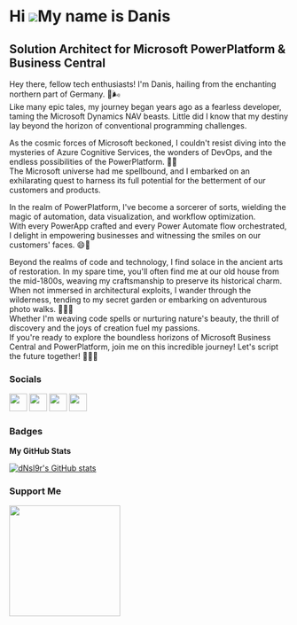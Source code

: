 Hi ![](https://user-images.githubusercontent.com/18350557/176309783-0785949b-9127-417c-8b55-ab5a4333674e.gif)My name is Danis
=============================================================================================================================

Solution Architect for Microsoft PowerPlatform & Business Central
-----------------------------------------------------------------

Hey there, fellow tech enthusiasts! I'm Danis, hailing from the enchanting northern part of Germany. 🌊🌬️   
Like many epic tales, my journey began years ago as a fearless developer, taming the Microsoft Dynamics NAV beasts. Little did I know that my destiny lay beyond the horizon of conventional programming challenges.  


As the cosmic forces of Microsoft beckoned, I couldn't resist diving into the mysteries of Azure Cognitive Services, the wonders of DevOps, and the endless possibilities of the PowerPlatform. 🌌🔮  
The Microsoft universe had me spellbound, and I embarked on an exhilarating quest to harness its full potential for the betterment of our customers and products. 

In the realm of PowerPlatform, I've become a sorcerer of sorts, wielding the magic of automation, data visualization, and workflow optimization.  
With every PowerApp crafted and every Power Automate flow orchestrated, I delight in empowering businesses and witnessing the smiles on our customers' faces. 😄💼  

Beyond the realms of code and technology, I find solace in the ancient arts of restoration. In my spare time, you'll often find me at our old house from the mid-1800s, weaving my craftsmanship to preserve its historical charm.  
When not immersed in architectural exploits, I wander through the wilderness, tending to my secret garden or embarking on adventurous photo walks. 🏰🌿📸  
Whether I'm weaving code spells or nurturing nature's beauty, the thrill of discovery and the joys of creation fuel my passions.  
If you're ready to explore the boundless horizons of Microsoft Business Central and PowerPlatform, join me on this incredible journey! Let's script the future together! 🚀🔭🌟
<!--
### Skills


<p align="left">
<a href="https://docs.microsoft.com/en-us/cpp/?view=msvc-170" target="_blank" rel="noreferrer"><img src="https://raw.githubusercontent.com/danielcranney/readme-generator/main/public/icons/skills/c-colored.svg" width="36" height="36" alt="C" /></a>
<a href="https://www.docker.com/" target="_blank" rel="noreferrer"><img src="https://raw.githubusercontent.com/danielcranney/readme-generator/main/public/icons/skills/docker-colored.svg" width="36" height="36" alt="Docker" /></a>
<a href="https://www.adobe.com/uk/products/photoshop.html" target="_blank" rel="noreferrer"><img src="https://raw.githubusercontent.com/danielcranney/readme-generator/main/public/icons/skills/photoshop-colored.svg" width="36" height="36" alt="Photoshop" /></a>
</p>

 -->
### Socials

<p align="left"> <a href="https://www.github.com/dNsl9r" target="_blank" rel="noreferrer"><img src="https://raw.githubusercontent.com/danielcranney/readme-generator/main/public/icons/socials/github.svg" width="32" height="32" /></a> <a href="http://www.instagram.com/danisflohrfotografie" target="_blank" rel="noreferrer"><img src="https://raw.githubusercontent.com/danielcranney/readme-generator/main/public/icons/socials/instagram.svg" width="32" height="32" /></a> <a href="https://www.linkedin.com/in/danis-flohr" target="_blank" rel="noreferrer"><img src="https://raw.githubusercontent.com/danielcranney/readme-generator/main/public/icons/socials/linkedin.svg" width="32" height="32" /></a> <a href="https://www.twitter.com/dan_flr" target="_blank" rel="noreferrer"><img src="https://raw.githubusercontent.com/danielcranney/readme-generator/main/public/icons/socials/twitter.svg" width="32" height="32" /></a></p>

### Badges

<b>My GitHub Stats</b>

<a href="http://www.github.com/dNsl9r"><img src="https://github-readme-stats.vercel.app/api?username=dNsl9r&show_icons=true&hide=&count_private=true&title_color=3382ed&text_color=ffffff&icon_color=22c55e&bg_color=1c1917&hide_border=true&show_icons=true" alt="dNsl9r's GitHub stats" /></a>

### Support Me

<a href="https://www.buymeacoffee.com/dNsl9r"><img src="https://cdn.buymeacoffee.com/buttons/v2/default-yellow.png" width="200" /></a>
